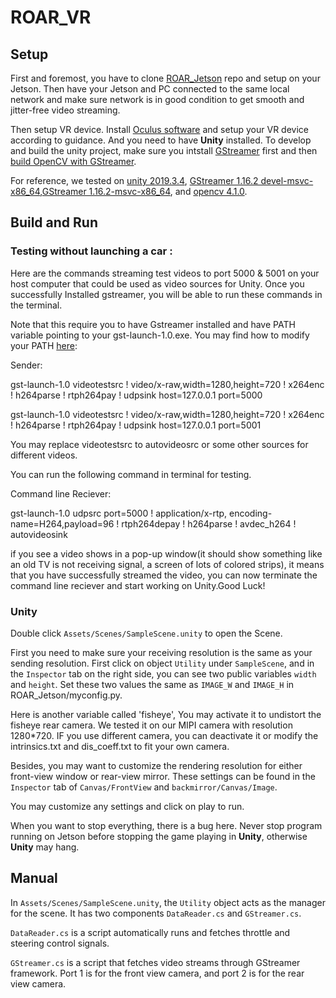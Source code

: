 # ROAR_VR

## Setup
First and foremost, you have to clone [ROAR_Jetson](https://github.com/augcog/ROAR_Jetson) repo and setup on your Jetson. Then have your Jetson and PC connected to the same local network and make sure network is in good condition to get smooth and jitter-free video streaming. 

Then setup VR device. Install [Oculus software](https://www.oculus.com/setup/) and setup your VR device according to guidance. And you need to have **Unity** installed. 
To develop and build the unity project, make sure you intstall [GStreamer](https://gstreamer.freedesktop.org/documentation/installing/on-windows.html?gi-language=c) first and then [build OpenCV with GStreamer](https://cv-tricks.com/how-to/installation-of-opencv-4-1-0-in-windows-10-from-source/). 

For reference, we tested on [unity 2019.3.4](https://unity.cn/releases), [GStreamer 1.16.2 devel-msvc-x86_64](https://gstreamer.freedesktop.org/data/pkg/windows/1.16.2/gstreamer-1.0-devel-msvc-x86_64-1.16.2.msi),[GStreamer 1.16.2-msvc-x86_64](https://gstreamer.freedesktop.org/data/pkg/windows/1.16.2/gstreamer-1.0-msvc-x86_64-1.16.2.msi), and [opencv 4.1.0](https://opencv.org/releases/page/2/).
## Build and Run

### Testing without launching a car :

Here are the commands streaming test videos to port 5000 & 5001 on your host computer that could be used as video sources for Unity. Once you successfully Installed gstreamer, you will be able to run these commands in the terminal.

Note that this require you to have Gstreamer installed and have PATH variable pointing to your gst-launch-1.0.exe. You may find how to modify your PATH [here](https://docs.alfresco.com/4.2/tasks/fot-addpath.html):

Sender:

gst-launch-1.0 videotestsrc ! video/x-raw,width=1280,height=720 ! x264enc ! h264parse ! rtph264pay ! udpsink host=127.0.0.1 port=5000

gst-launch-1.0 videotestsrc ! video/x-raw,width=1280,height=720 ! x264enc ! h264parse ! rtph264pay ! udpsink host=127.0.0.1 port=5001

You may replace videotestsrc to autovideosrc or some other sources for different videos.

You can run the following command in terminal for testing.

Command line Reciever:

gst-launch-1.0 udpsrc port=5000 ! application/x-rtp, encoding-name=H264,payload=96 ! rtph264depay ! h264parse ! avdec_h264 ! autovideosink

if you see a video shows in a pop-up window(it should show something like an old TV is not receiving signal, a screen of lots of colored strips), it means that you have successfully streamed the video, you can now terminate the command line reciever and start working on Unity.Good Luck!

### Unity
Double click `Assets/Scenes/SampleScene.unity` to open the Scene. 

First you need to make sure your receiving resolution is the same as your sending resolution. First click on object `Utility` under `SampleScene`, and in the `Inspector` tab on the right side, you can see two public variables `width` and `height`. Set these two values the same as `IMAGE_W` and `IMAGE_H` in ROAR_Jetson/myconfig.py. 

Here is another variable called 'fisheye',  You may activate it to undistort the fisheye rear camera. We tested it on our MIPI camera with resolution 1280*720. IF you use different camera, you can deactivate it or modify the intrinsics.txt and dis_coeff.txt to fit your own camera.

Besides, you may want to customize the rendering resolution for either front-view window or rear-view mirror. These settings can be found in the `Inspector` tab of `Canvas/FrontView` and `backmirror/Canvas/Image`.

You may customize any settings and click on play to run.

When you want to stop everything, there is a bug here. Never stop program running on Jetson before stopping the game playing in **Unity**, otherwise **Unity** may hang.


## Manual
In `Assets/Scenes/SampleScene.unity`, the `Utility` object acts as the manager for the scene. It has two components `DataReader.cs`
and `GStreamer.cs`.

`DataReader.cs` is a script automatically runs and fetches throttle and steering control signals.

`GStreamer.cs` is a script that fetches video streams through GStreamer framework. Port 1 is for the front view camera, and port 2 is for the rear view camera.
